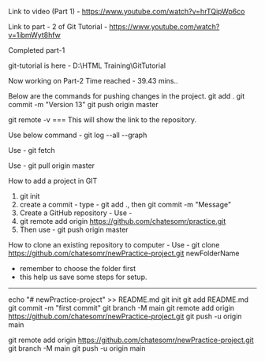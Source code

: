 Link to video (Part 1) - https://www.youtube.com/watch?v=hrTQipWp6co

Link to part - 2 of Git Tutorial - https://www.youtube.com/watch?v=1ibmWyt8hfw

Completed part-1

git-tutorial is here - D:\HTML Training\GitTutorial

Now working on Part-2
Time reached - 39.43 mins..

Below are the commands for pushing changes in the project.
git add .
git commit -m "Version 13" <!-- The message is Version 13  -->
git push origin master

git remote -v === This will show the link to the repository.

Use below command -
git log --all --graph <!-- This checks after pushing information to github -->

Use -
git fetch <!-- This shows the current state in github -->

Use -
git pull origin master <!-- T0 pull the master branch - from github  -->

How to add a project in GIT

1. git init
2. create a commit - type - git add ., then git commit -m "Message"
3. Create a GitHub repository - Use -
4. git remote add origin https://github.com/chatesomr/practice.git
5. Then use - git push origin master

How to clone an existing repository to computer - Use -
git clone https://github.com/chatesomr/newPractice-project.git newFolderName

- remember to choose the folder first
- this help us save some steps for setup.

---

echo "# newPractice-project" >> README.md
git init
git add README.md
git commit -m "first commit"
git branch -M main
git remote add origin https://github.com/chatesomr/newPractice-project.git
git push -u origin main

git remote add origin https://github.com/chatesomr/newPractice-project.git
git branch -M main
git push -u origin main
